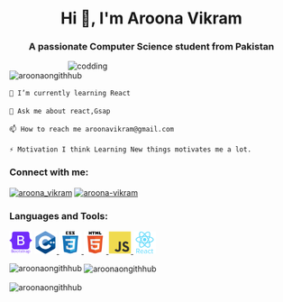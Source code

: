  <h1 align="center">Hi 👋, I'm Aroona Vikram</h1>
<h3 align="center">A passionate Computer Science student from Pakistan</h3>
<img align="right" alt="codding" width="400px" src="https://user-images.githubusercontent.com/74038190/241765453-85cb9521-97c0-4a65-9358-7db8099fac7f.gif">
<p align="left"> <img src="https://komarev.com/ghpvc/?username=aroonaongithhub&label=Profile%20views&color=0e75b6&style=flat" alt="aroonaongithhub" /> </p>

    🌱 I’m currently learning React

    💬 Ask me about react,Gsap

    📫 How to reach me aroonavikram@gmail.com

    ⚡ Motivation I think Learning New things motivates me a lot.

<h3 align="left">Connect with me:</h3>
<p align="left">
<a href="https://twitter.com/aroona_vikram" target="blank"><img align="center" src="https://raw.githubusercontent.com/rahuldkjain/github-profile-readme-generator/master/src/images/icons/Social/twitter.svg" alt="aroona_vikram" height="30" width="40" /></a>
<a href="https://linkedin.com/in/aroona-vikram" target="blank"><img align="center" src="https://raw.githubusercontent.com/rahuldkjain/github-profile-readme-generator/master/src/images/icons/Social/linked-in-alt.svg" alt="aroona-vikram" height="30" width="40" /></a>
</p>
<h3 align="left">Languages and Tools:</h3>
<p align="left">
        <a href="https://getbootstrap.com" target="_blank" rel="noreferrer"> <img src="https://raw.githubusercontent.com/devicons/devicon/master/icons/bootstrap/bootstrap-plain-wordmark.svg" alt="bootstrap" width="40" height="40"/></a> 
        <a href="https://www.w3schools.com/cpp/" target="_blank" rel="noreferrer"> <img src="https://raw.githubusercontent.com/devicons/devicon/master/icons/cplusplus/cplusplus-original.svg" alt="cplusplus" width="40" height="40"/> </a>
        <a href="https://www.w3schools.com/css/" target="_blank" rel="noreferrer"> <img src="https://raw.githubusercontent.com/devicons/devicon/master/icons/css3/css3-original-wordmark.svg" alt="css3" width="40" height="40"/> </a> 
        <a href="https://www.w3.org/html/" target="_blank" rel="noreferrer"> <img src="https://raw.githubusercontent.com/devicons/devicon/master/icons/html5/html5-original-wordmark.svg" alt="html5" width="40" height="40"/> </a> 
        <a href="https://developer.mozilla.org/en-US/docs/Web/JavaScript" target="_blank" rel="noreferrer"> <img src="https://raw.githubusercontent.com/devicons/devicon/master/icons/javascript/javascript-original.svg" alt="javascript" width="40" height="40"/> </a> 
        <a href="https://reactjs.org/" target="_blank" rel="noreferrer"> <img src="https://raw.githubusercontent.com/devicons/devicon/master/icons/react/react-original-wordmark.svg" alt="react" width="40" height="40"/> </a>
</p>
<p><img align="left" src="https://github-readme-stats.vercel.app/api/top-langs?username=aroonaongithhub&show_icons=true&locale=en&layout=compact" alt="aroonaongithhub" /></p>
<p>&nbsp;<img align="center" src="https://github-readme-stats.vercel.app/api?username=aroonaongithhub&show_icons=true&locale=en" alt="aroonaongithhub" /></p>
<p><img align="center" src="https://github-readme-streak-stats.herokuapp.com/?user=aroonaongithhub&" alt="aroonaongithhub" /></p>
